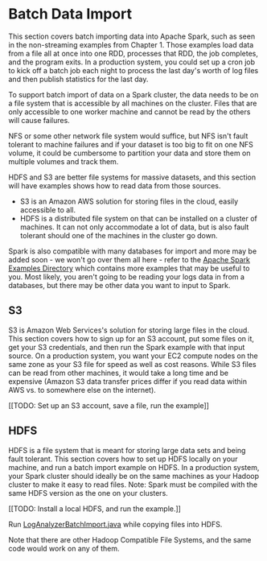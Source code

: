 # Batch Data Import

This section covers batch importing data into Apache Spark, such as
seen in the non-streaming examples from Chapter 1.  Those examples load data
from a file all at once into one RDD, processes that RDD, the job completes,
and the program exits.  In a production system, you could set up a cron job to
kick off a batch job each night to process the last day's worth of log files and
then publish statistics for the last day.

To support batch import of data on a Spark cluster, the data needs to be on a
file system that is accessible by all machines on the cluster.  Files that are
only accessible to one worker machine and cannot be read by the others will
cause failures.

NFS or some other network file system would suffice, but NFS isn't fault tolerant
to machine failures and if your dataset is too
big to fit on one NFS volume, it could be cumbersome to partition your data and
store them on multiple volumes and track them.

HDFS and S3 are better
file systems for massive datasets, and this section will have examples shows
how to read data from those sources.

* S3 is an Amazon AWS solution for storing files in the cloud, easily
accessible to all.
* HDFS is a distributed file system on that can be installed on a cluster of
machines.  It can not only accommodate a lot of data, but is also fault tolerant
should one of the machines in the cluster go down.

Spark is also compatible with many databases for import and more may
be added soon - we won't go over them all here - refer to the
[Apache Spark Examples Directory](https://github.com/apache/spark/tree/master/examples)
which contains more examples that may be useful to you.  Most likely, you
aren't going to be reading your logs data in from a databases, but there
may be other data you want to input to Spark.

## S3

S3 is Amazon Web Services's solution for storing large files in the cloud.
This section covers how to sign up for an S3 account, put some files on it,
get your S3 credentials, and then run the Spark example with that input source.
On a production system, you want your EC2 compute nodes on the same zone
as your S3 file for speed as well as cost reasons.  While S3 files can be read
from other machines, it would take a long time and be expensive (Amazon S3 data
transfer prices differ if you read data within AWS vs. to somewhere else on the
internet).

[[TODO: Set up an S3 account, save a file, run the example]]

## HDFS

HDFS is a file system that is meant for storing large data sets and being fault
tolerant.  This section covers how to set up HDFS locally on your machine,
and run a batch import example on HDFS.  In a production system, your Spark cluster
should ideally be on the same machines as your Hadoop cluster to make it easy to
read files.  Note: Spark must be compiled with the same HDFS version as the one
on your clusters.

[[TODO: Install a local HDFS, and run the example.]]

Run [LogAnalyzerBatchImport.java](java8/src/main/java/com/databricks/apps/logs/chapter2/LogAnalyzerBatchImport.java)
while copying files into HDFS.

Note that there are other Hadoop Compatible File Systems, and the same code
would work on any of them.
